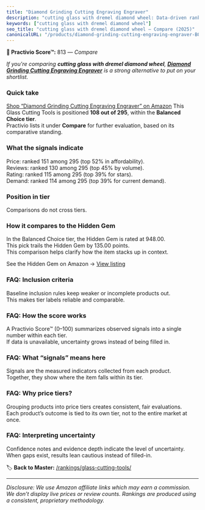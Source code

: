```yaml
---
title: "Diamond Grinding Cutting Engraving Engraver"
description: "cutting glass with dremel diamond wheel: Data-driven ranking using the Practivio Score™. Positioned by quality, value, demand, findability, momentum."
keywords: ["cutting glass with dremel diamond wheel"]
seo_title: "cutting glass with dremel diamond wheel — Compare (2025)"
canonicalURL: "/products/diamond-grinding-cutting-engraving-engraver-B0C1GLFVFR/"
---
```


**🛒 Practivio Score™:** 813 — _Compare_


*If you're comparing **cutting glass with dremel diamond wheel**, **[Diamond Grinding Cutting Engraving Engraver](https://www.amazon.com/dp/B0C1GLFVFR?tag=practivio-20)** is a strong alternative to put on your shortlist.*
### Quick take
[Shop “Diamond Grinding Cutting Engraving Engraver” on Amazon](https://www.amazon.com/dp/B0C1GLFVFR?tag=practivio-20)
This Glass Cutting Tools is positioned **108 out of 295**, within the **Balanced Choice tier**.  
Practivio lists it under **Compare** for further evaluation, based on its comparative standing.

### What the signals indicate
Price: ranked 151 among 295 (top 52% in affordability).  
Reviews: ranked 130 among 295 (top 45% by volume).  
Rating: ranked 115 among 295 (top 39% for stars).  
Demand: ranked 114 among 295 (top 39% for current demand).

### Position in tier
Comparisons do not cross tiers.

### How it compares to the Hidden Gem
In the Balanced Choice tier, the Hidden Gem is rated at 948.00.  
This pick trails the Hidden Gem by 135.00 points.  
This comparison helps clarify how the item stacks up in context.  

See the Hidden Gem on Amazon → [View listing](https://www.amazon.com/dp/B002BWSAX4?tag=practivio-20)

### FAQ: Inclusion criteria
Baseline inclusion rules keep weaker or incomplete products out.  
This makes tier labels reliable and comparable.

### FAQ: How the score works
A Practivio Score™ (0–100) summarizes observed signals into a single number within each tier.  
If data is unavailable, uncertainty grows instead of being filled in.

### FAQ: What “signals” means here
Signals are the measured indicators collected from each product.  
Together, they show where the item falls within its tier.

### FAQ: Why price tiers?
Grouping products into price tiers creates consistent, fair evaluations.  
Each product’s outcome is tied to its own tier, not to the entire market at once.

### FAQ: Interpreting uncertainty
Confidence notes and evidence depth indicate the level of uncertainty.  
When gaps exist, results lean cautious instead of filled-in.

<!-- Missing template for Compare/CompareWithinPriceClass -->


🏷️ **Back to Master:** [/rankings/glass-cutting-tools/](/rankings/glass-cutting-tools/)

---
_Disclosure: We use Amazon affiliate links which may earn a commission. We don’t display live prices or review counts. Rankings are produced using a consistent, proprietary methodology._
